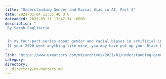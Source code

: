 ```yaml
---
title: "Understanding Gender and Racial Bias in AI, Part 3"
date: 2021-01-04 11:35:40 UTC
dateadded: 2021-03-11 13:47:34 +0000
description: "
 By Sarah Pagliaccio 


 In my four-part series about gender and racial biases in artificial intelligence (AI) and how to combat them, Part 1 focused on educating UX designers about bias in voice- and facial-recognition software and the AI algorithms and underlying data that power them. Part 2 discussed how our everyday tools and AI-based software such as Google Search influence what we see online, as well as in our design software—often perpetuating our biases and whitewashing our personas and other design deliverables. Now, in Part 3, I’ll provide a how-to guide for addressing your own implicit biases during user research, UX design, and usability testing. 
 If your 2020 went anything like mine, you may have put up your Black Lives Matter poster, read How to Be an Antiracist, and subscribed to the Code Switch podcast. Perhaps you even watched Coded Bias, this year’s eye-opening documentary on facial-recognition software. (If you haven’t watched it, you should.) Perhaps you then read Anthony Greenwald’s interview with Knowable Magazine and discovered: “Making people aware of their implicit biases doesn’t usually change minds.” (PBS News Hour republished it.) What should you do next? Read More 
"
link: "https://www.uxmatters.com/mt/archives/2021/01/understanding-gender-and-racial-bias-in-ai-part-3.php"
category:
directory:
- _directory/ux-matters.md
---
```


